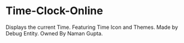 # Time-Clock-Online
Displays the current Time. Featuring Time Icon and Themes. Made by Debug Entity. Owned By Naman Gupta.
